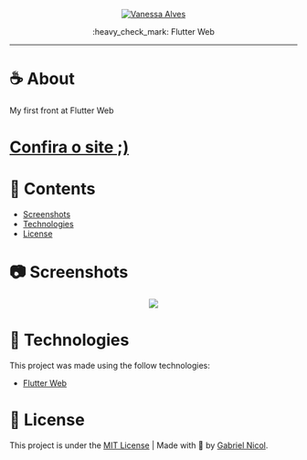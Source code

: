 
<p align="center">
   <a href="https://www.linkedin.com/in/vanessa-alves-5a2b6816a/">
      <img alt="Vanessa Alves" src="https://img.shields.io/badge/linkedin-%230077B5.svg?&style=for-the-badge&logo=linkedin&logoColor=white" />
   </a>
 
</p>

<p align="center">
  :heavy_check_mark: Flutter Web
</p>

<hr />






# :coffee: About

My first front at Flutter Web



# [Confira o site ;) ](https://estudopolicial-moraesnicol.vercel.app/#/)


# 📌 Contents

* [Screenshots](#camera-screenshot)
* [Technologies](#rocket-technologies)
* [License](#page_facing_up-license)

# :camera: Screenshots
<div align="center">
   <img src="https://github.com/moraesnicol/estudo_policial_flutter_web_build/blob/master/assets/Estudo.policial.gif" >

</div>

# :rocket: Technologies
This project was made using the follow technologies:

* [Flutter Web](https://github.com/flutter/flutter_web)




# :page_facing_up: License

This project is under the [MIT License](./LICENSE) |
Made with 💖 by [Gabriel Nicol](https://www.linkedin.com/in/gabrielnicol/).
